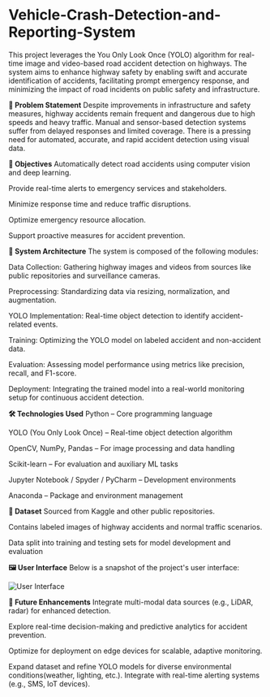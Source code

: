 # Vehicle-Crash-Detection-and-Reporting-System

This project leverages the You Only Look Once (YOLO) algorithm for real-time image and video-based road accident detection on highways. The system aims to enhance highway safety by enabling swift and accurate identification of accidents, facilitating prompt emergency response, and minimizing the impact of road incidents on public safety and infrastructure.

**🚧 Problem Statement**
Despite improvements in infrastructure and safety measures, highway accidents remain frequent and dangerous due to high speeds and heavy traffic. Manual and sensor-based detection systems suffer from delayed responses and limited coverage. There is a pressing need for automated, accurate, and rapid accident detection using visual data.

**🎯 Objectives**
Automatically detect road accidents using computer vision and deep learning.

Provide real-time alerts to emergency services and stakeholders.

Minimize response time and reduce traffic disruptions.

Optimize emergency resource allocation.

Support proactive measures for accident prevention.

**🧠 System Architecture**
The system is composed of the following modules:

Data Collection: Gathering highway images and videos from sources like public repositories and surveillance cameras.

Preprocessing: Standardizing data via resizing, normalization, and augmentation.

YOLO Implementation: Real-time object detection to identify accident-related events.

Training: Optimizing the YOLO model on labeled accident and non-accident data.

Evaluation: Assessing model performance using metrics like precision, recall, and F1-score.

Deployment: Integrating the trained model into a real-world monitoring setup for continuous accident detection.

**🛠️ Technologies Used**
Python – Core programming language

YOLO (You Only Look Once) – Real-time object detection algorithm

OpenCV, NumPy, Pandas – For image processing and data handling

Scikit-learn – For evaluation and auxiliary ML tasks

Jupyter Notebook / Spyder / PyCharm – Development environments

Anaconda – Package and environment management

**📁 Dataset**
Sourced from Kaggle and other public repositories.

Contains labeled images of highway accidents and normal traffic scenarios.

Data split into training and testing sets for model development and evaluation

**🖼️ User Interface**
Below is a snapshot of the project's user interface:

![User Interface](images/ui.png)

**🚀 Future Enhancements**
Integrate multi-modal data sources (e.g., LiDAR, radar) for enhanced detection.

Explore real-time decision-making and predictive analytics for accident prevention.

Optimize for deployment on edge devices for scalable, adaptive monitoring.

Expand dataset and refine YOLO models for diverse environmental conditions(weather, lighting, etc.).
Integrate with real-time alerting systems (e.g., SMS, IoT devices).

